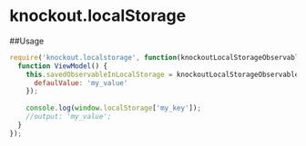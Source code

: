 knockout.localStorage
=====================
##Usage
```javascript
require('knockout.localstorage', function(knockoutLocalStorageObservableFactory) {
  function ViewModel() {
    this.savedObservableInLocalStorage = knockoutLocalStorageObservableFactory.observable('my_key', {
      defaulValue: 'my_value' 
    });
    
    console.log(window.localStorage['my_key']);
    //output: 'my_value';
  }
});
```
